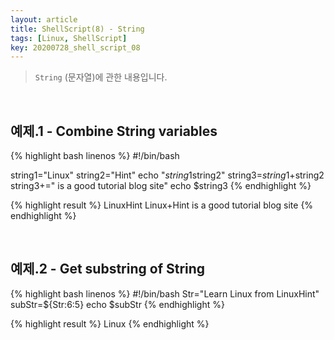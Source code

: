 ```yaml
---
layout: article
title: ShellScript(8) - String
tags: [Linux, ShellScript]
key: 20200728_shell_script_08
---
```


> `String` (문자열)에 관한 내용입니다.

<br>

## 예제.1 - Combine String variables

{% highlight bash linenos %}
#!/bin/bash

string1="Linux"
string2="Hint"
    echo "$string1$string2"
string3=$string1+$string2
string3+=" is a good tutorial blog site"
    echo $string3
{% endhighlight %}

{% highlight result %}
LinuxHint
Linux+Hint is a good tutorial blog site
{% endhighlight %}

<br>

## 예제.2 - Get substring of String

{% highlight bash linenos %}
#!/bin/bash
Str="Learn Linux from LinuxHint"
subStr=${Str:6:5}
    echo $subStr
{% endhighlight %}

{% highlight result %}
Linux
{% endhighlight %}
